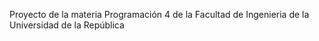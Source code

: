 Proyecto de la materia Programación 4 de la Facultad de Ingenieria de la Universidad de la República
